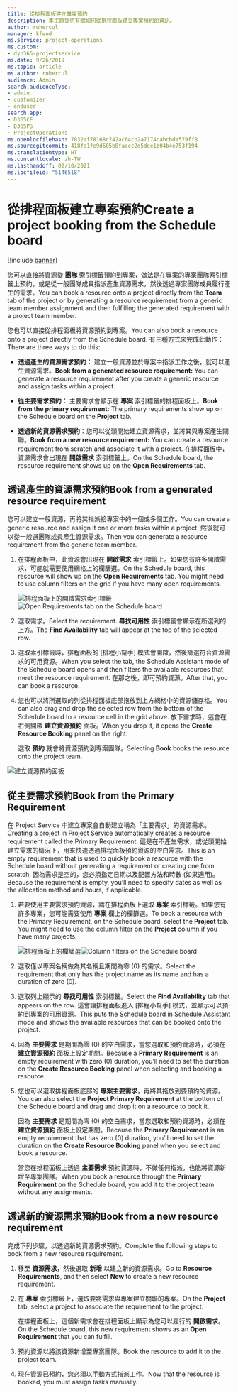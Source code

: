 ```yaml
---
title: 從排程面板建立專案預約
description: 本主題提供有關如何從排程面板建立專案預約的資訊。
author: ruhercul
manager: kfend
ms.service: project-operations
ms.custom:
- dyn365-projectservice
ms.date: 9/26/2019
ms.topic: article
ms.author: ruhercul
audience: Admin
search.audienceType:
- admin
- customizer
- enduser
search.app:
- D365CE
- D365PS
- ProjectOperations
ms.openlocfilehash: 7032af78168c742ac64cb2a7174cabcbda579ff8
ms.sourcegitcommit: 418fa1fe9d605b8faccc2d5dee1b04b4e753f194
ms.translationtype: HT
ms.contentlocale: zh-TW
ms.lasthandoff: 02/10/2021
ms.locfileid: "5146518"
---
```

# <a name="create-a-project-booking-from-the-schedule-board"></a><span data-ttu-id="6bc89-103">從排程面板建立專案預約</span><span class="sxs-lookup"><span data-stu-id="6bc89-103">Create a project booking from the Schedule board</span></span>

[!include [banner](../includes/psa-now-project-operations.md)]

<span data-ttu-id="6bc89-104">您可以直接將資源從 **團隊** 索引標籤預約到專案，做法是在專案的專案團隊索引標籤上預約，或是從一般團隊成員指派產生資源需求，然後透過專案團隊成員履行產生的需求。</span><span class="sxs-lookup"><span data-stu-id="6bc89-104">You can book a resource onto a project directly from the **Team** tab of the project or by generating a resource requirement from a generic team member assignment and then fulfilling the generated requirement with a project team member.</span></span>

<span data-ttu-id="6bc89-105">您也可以直接從排程面板將資源預約到專案。</span><span class="sxs-lookup"><span data-stu-id="6bc89-105">You can also book a resource onto a project directly from the Schedule board.</span></span> <span data-ttu-id="6bc89-106">有三種方式來完成此動作：</span><span class="sxs-lookup"><span data-stu-id="6bc89-106">There are three ways to do this:</span></span>

- <span data-ttu-id="6bc89-107">**透過產生的資源需求預約：** 建立一般資源並於專案中指派工作之後，就可以產生資源需求。</span><span class="sxs-lookup"><span data-stu-id="6bc89-107">**Book from a generated resource requirement:** You can generate a resource requirement after you create a generic resource and assign tasks within a project.</span></span>

- <span data-ttu-id="6bc89-108">**從主要需求預約：** 主要需求會顯示在 **專案** 索引標籤的排程面板上。</span><span class="sxs-lookup"><span data-stu-id="6bc89-108">**Book from the primary requirement:** The primary requirements show up on the Schedule board on the **Project** tab.</span></span> 

- <span data-ttu-id="6bc89-109">**透過新的資源需求預約**：您可以從頭開始建立資源需求，並將其與專案產生關聯。</span><span class="sxs-lookup"><span data-stu-id="6bc89-109">**Book from a new resource requirement:** You can create a resource requirement from scratch and associate it with a project.</span></span> <span data-ttu-id="6bc89-110">在排程面板中，資源需求會出現在 **開啟需求** 索引標籤上。</span><span class="sxs-lookup"><span data-stu-id="6bc89-110">On the Schedule board, the resource requirement shows up on the **Open Requirements** tab.</span></span>

## <a name="book-from-a-generated-resource-requirement"></a><span data-ttu-id="6bc89-111">透過產生的資源需求預約</span><span class="sxs-lookup"><span data-stu-id="6bc89-111">Book from a generated resource requirement</span></span>

<span data-ttu-id="6bc89-112">您可以建立一般資源，再將其指派給專案中的一個或多個工作。</span><span class="sxs-lookup"><span data-stu-id="6bc89-112">You can create a generic resource and assign it one or more tasks within a project.</span></span> <span data-ttu-id="6bc89-113">然後就可以從一般選團隊成員產生資源需求。</span><span class="sxs-lookup"><span data-stu-id="6bc89-113">Then you can generate a resource requirement from the generic team member.</span></span> 

1.  <span data-ttu-id="6bc89-114">在排程面板中，此資源會出現在 **開啟需求** 索引標籤上。如果您有許多開啟需求，可能就需要使用網格上的欄篩選。</span><span class="sxs-lookup"><span data-stu-id="6bc89-114">On the Schedule board, this resource will show up on the **Open Requirements** tab. You might need to use column filters on the grid if you have many open requirements.</span></span> 

    <span data-ttu-id="6bc89-115">![排程面板上的開啟需求索引標籤](media/FAQ-Project-Booking-Schedule-Board-1.png "預約及指派表格的螢幕擷取畫面")</span><span class="sxs-lookup"><span data-stu-id="6bc89-115">![Open Requirements tab on the Schedule board](media/FAQ-Project-Booking-Schedule-Board-1.png "Screenshot of bookings and assignments table")</span></span>

2. <span data-ttu-id="6bc89-116">選取需求。</span><span class="sxs-lookup"><span data-stu-id="6bc89-116">Select the requirement.</span></span> <span data-ttu-id="6bc89-117">**尋找可用性** 索引標籤會顯示在所選列的上方。</span><span class="sxs-lookup"><span data-stu-id="6bc89-117">The **Find Availability** tab will appear at the top of the selected row.</span></span>
 
3. <span data-ttu-id="6bc89-118">選取索引標籤時，排程面板的 [排程小幫手] 模式會開啟，然後篩選符合資源需求的可用資源。</span><span class="sxs-lookup"><span data-stu-id="6bc89-118">When you select the tab, the Schedule Assistant mode of the Schedule board opens and then filters the available resources that meet the resource requirement.</span></span> <span data-ttu-id="6bc89-119">在那之後，即可預約資源。</span><span class="sxs-lookup"><span data-stu-id="6bc89-119">After that, you can book a resource.</span></span>

4. <span data-ttu-id="6bc89-120">您也可以將所選取的列從排程面板底部拖放到上方網格中的資源儲存格。</span><span class="sxs-lookup"><span data-stu-id="6bc89-120">You can also drag and drop the selected row from the bottom of the Schedule board to a resource cell in the grid above.</span></span> <span data-ttu-id="6bc89-121">放下需求時，這會在右側開啟 **建立資源預約** 面板。</span><span class="sxs-lookup"><span data-stu-id="6bc89-121">When you drop it, it opens the **Create Resource Booking** panel on the right.</span></span>

    <span data-ttu-id="6bc89-122">選取 **預約** 就會將資源預約到專案團隊。</span><span class="sxs-lookup"><span data-stu-id="6bc89-122">Selecting **Book** books the resource onto the project team.</span></span>

![建立資源預約面板](media/FAQ-Project-Booking-Schedule-Board-6.png "")
 

## <a name="book-from-the-primary-requirement"></a><span data-ttu-id="6bc89-124">從主要需求預約</span><span class="sxs-lookup"><span data-stu-id="6bc89-124">Book from the Primary Requirement</span></span>

<span data-ttu-id="6bc89-125">在 Project Service 中建立專案會自動建立稱為「主要需求」的資源需求。</span><span class="sxs-lookup"><span data-stu-id="6bc89-125">Creating a project in Project Service automatically creates a resource requirement called the Primary Requirement.</span></span> <span data-ttu-id="6bc89-126">這是在不產生需求，或從頭開始建立需求的情況下，用來快速透過排程面板預約資源的空白需求。</span><span class="sxs-lookup"><span data-stu-id="6bc89-126">This is an empty requirement that is used to quickly book a resource with the Schedule board without generating a requirement or creating one from scratch.</span></span> <span data-ttu-id="6bc89-127">因為需求是空的，您必須指定日期以及配置方法和時數 (如果適用)。</span><span class="sxs-lookup"><span data-stu-id="6bc89-127">Because the requirement is empty, you’ll need to specify dates as well as the allocation method and hours, if applicable.</span></span> 

1. <span data-ttu-id="6bc89-128">若要使用主要需求預約資源，請在排程面板上選取 **專案** 索引標籤。如果您有許多專案，您可能需要使用 **專案** 欄上的欄篩選。</span><span class="sxs-lookup"><span data-stu-id="6bc89-128">To book a resource with the Primary Requirement, on the Schedule board, select the **Project** tab. You might need to use the column filter on the **Project** column if you have many projects.</span></span>

   <span data-ttu-id="6bc89-129">![排程面板上的欄篩選](media/FAQ-Project-Booking-Schedule-Board-2.png "預約及指派表格的螢幕擷取畫面")</span><span class="sxs-lookup"><span data-stu-id="6bc89-129">![Column filters on the Schedule board](media/FAQ-Project-Booking-Schedule-Board-2.png "Screenshot of bookings and assignments table")</span></span>

2. <span data-ttu-id="6bc89-130">選取僅以專案名稱做為其名稱且期間為零 (0) 的需求。</span><span class="sxs-lookup"><span data-stu-id="6bc89-130">Select the requirement that only has the project name as its name and has a duration of zero (0).</span></span>

3. <span data-ttu-id="6bc89-131">選取列上顯示的 **尋找可用性** 索引標籤。</span><span class="sxs-lookup"><span data-stu-id="6bc89-131">Select the **Find Availability** tab that appears on the row.</span></span> <span data-ttu-id="6bc89-132">這會讓排程面板進入 [排程小幫手] 模式，並顯示可以預約到專案的可用資源。</span><span class="sxs-lookup"><span data-stu-id="6bc89-132">This puts the Schedule board in Schedule Assistant mode and shows the available resources that can be booked onto the project.</span></span>

4. <span data-ttu-id="6bc89-133">因為 **主要需求** 是期間為零 (0) 的空白需求，當您選取和預約資源時，必須在 **建立資源預約** 面板上設定期間。</span><span class="sxs-lookup"><span data-stu-id="6bc89-133">Because a **Primary Requirement** is an empty requirement with zero (0) duration, you’ll need to set the duration on the **Create Resource Booking** panel when selecting and booking a resource.</span></span>

5. <span data-ttu-id="6bc89-134">您也可以選取排程面板底部的 **專案主要需求**，再將其拖放到要預約的資源。</span><span class="sxs-lookup"><span data-stu-id="6bc89-134">You can also select the **Project Primary Requirement** at the bottom of the Schedule board and drag and drop it on a resource to book it.</span></span>
 
    <span data-ttu-id="6bc89-135">因為 **主要需求** 是期間為零 (0) 的空白需求，當您選取和預約資源時，必須在 **建立資源預約** 面板上設定期間。</span><span class="sxs-lookup"><span data-stu-id="6bc89-135">Because the **Primary Requirement** is an empty requirement that has zero (0) duration, you’ll need to set the duration on the **Create Resource Booking** panel when you select and book a resource.</span></span>
 
    <span data-ttu-id="6bc89-136">當您在排程面板上透過 **主要需求** 預約資源時，不做任何指派，也能將資源新增至專案團隊。</span><span class="sxs-lookup"><span data-stu-id="6bc89-136">When you book a resource through the **Primary Requirement** on the Schedule board, you add it to the project team without any assignments.</span></span>
 
## <a name="book-from-a-new-resource-requirement"></a><span data-ttu-id="6bc89-137">透過新的資源需求預約</span><span class="sxs-lookup"><span data-stu-id="6bc89-137">Book from a new resource requirement</span></span>
<span data-ttu-id="6bc89-138">完成下列步驟，以透過新的資源需求預約。</span><span class="sxs-lookup"><span data-stu-id="6bc89-138">Complete the following steps to book from a new resource requirement.</span></span> 

1. <span data-ttu-id="6bc89-139">移至 **資源需求**，然後選取 **新增** 以建立新的資源需求。</span><span class="sxs-lookup"><span data-stu-id="6bc89-139">Go to **Resource Requirements**, and then select **New** to create a new resource requirement.</span></span>

2. <span data-ttu-id="6bc89-140">在 **專案** 索引標籤上，選取要將需求與專案建立關聯的專案。</span><span class="sxs-lookup"><span data-stu-id="6bc89-140">On the **Project** tab, select a project to associate the requirement to the project.</span></span>
 
    <span data-ttu-id="6bc89-141">在排程面板上，這個新需求會在排程面板上顯示為您可以履行的 **開啟需求**。</span><span class="sxs-lookup"><span data-stu-id="6bc89-141">On the Schedule board, this new requirement shows as an **Open Requirement** that you can fulfill.</span></span>

3. <span data-ttu-id="6bc89-142">預約資源以將該資源新增至專案團隊。</span><span class="sxs-lookup"><span data-stu-id="6bc89-142">Book the resource to add it to the project team.</span></span>

4. <span data-ttu-id="6bc89-143">現在資源已預約，您必須以手動方式指派工作。</span><span class="sxs-lookup"><span data-stu-id="6bc89-143">Now that the resource is booked, you must assign tasks manually.</span></span>

